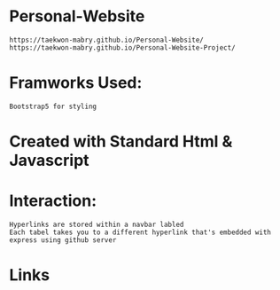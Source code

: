 # Personal-Website
    https://taekwon-mabry.github.io/Personal-Website/
    https://taekwon-mabry.github.io/Personal-Website-Project/
    
# Framworks Used: 
    Bootstrap5 for styling
# Created with Standard Html & Javascript

# Interaction:
    Hyperlinks are stored within a navbar labled
    Each tabel takes you to a different hyperlink that's embedded with express using github server

# Links 
